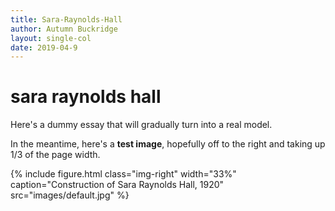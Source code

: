```yaml
---
title: Sara-Raynolds-Hall
author: Autumn Buckridge
layout: single-col
date: 2019-04-9
---
```



# sara raynolds hall

Here's a dummy essay that will gradually turn into a real model.

In the meantime, here's a **test image**, hopefully off to the right and taking up 1/3 of the page width.

{% include figure.html class="img-right" width="33%" caption="Construction of Sara Raynolds Hall, 1920" src="images/default.jpg" %}
